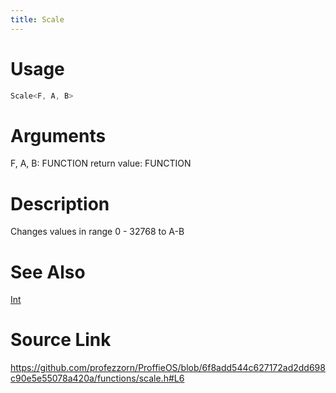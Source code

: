 ```yaml
---
title: Scale
---
```


# Usage
```cpp
Scale<F, A, B>
```

# Arguments
F, A, B: FUNCTION
return value: FUNCTION

# Description
Changes values in range 0 - 32768 to A-B

# See Also
[Int](/config/functions/Int.html)

# Source Link
https://github.com/profezzorn/ProffieOS/blob/6f8add544c627172ad2dd698c90e5e55078a420a/functions/scale.h#L6
